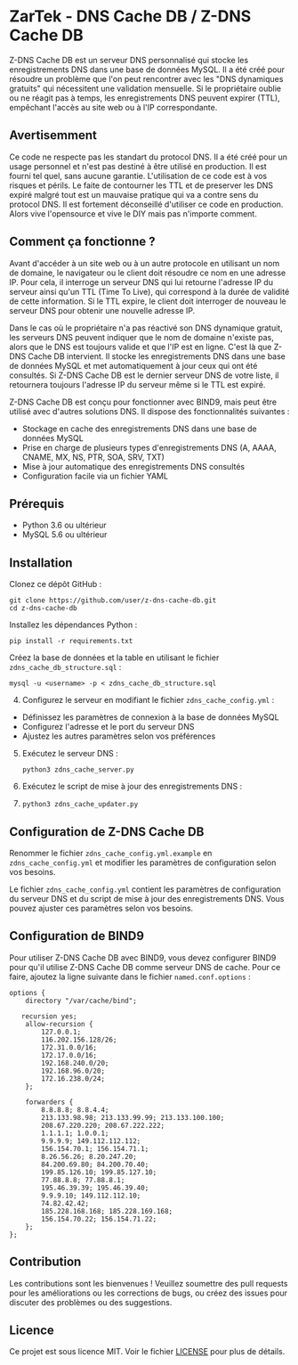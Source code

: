 # ZarTek - DNS Cache DB / Z-DNS Cache DB

Z-DNS Cache DB est un serveur DNS personnalisé qui stocke les enregistrements DNS dans une base de données MySQL. Il a été créé pour résoudre un problème que l'on peut rencontrer avec les "DNS dynamiques gratuits" qui nécessitent une validation mensuelle. Si le propriétaire oublie ou ne réagit pas à temps, les enregistrements DNS peuvent expirer (TTL), empêchant l'accès au site web ou à l'IP correspondante.

## Avertisemment
Ce code ne respecte pas les standart du protocol DNS. Il a été créé pour un usage personnel et n'est pas destiné à être utilisé en production. Il est fourni tel quel, sans aucune garantie. L'utilisation de ce code est à vos risques et périls.
Le faite de contourner les TTL et de preserver les DNS expiré malgré tout est un mauvaise pratique qui va a contre sens du protocol DNS. Il est fortement déconseillé d'utiliser ce code en production. Alors vive l'opensource et vive le DIY mais pas n'importe comment.

## Comment ça fonctionne ?
Avant d'accéder à un site web ou à un autre protocole en utilisant un nom de domaine, le navigateur ou le client doit résoudre ce nom en une adresse IP. Pour cela, il interroge un serveur DNS qui lui retourne l'adresse IP du serveur ainsi qu'un TTL (Time To Live), qui correspond à la durée de validité de cette information. Si le TTL expire, le client doit interroger de nouveau le serveur DNS pour obtenir une nouvelle adresse IP.

Dans le cas où le propriétaire n'a pas réactivé son DNS dynamique gratuit, les serveurs DNS peuvent indiquer que le nom de domaine n'existe pas, alors que le DNS est toujours valide et que l'IP est en ligne. C'est là que Z-DNS Cache DB intervient. Il stocke les enregistrements DNS dans une base de données MySQL et met automatiquement à jour ceux qui ont été consultés. Si Z-DNS Cache DB est le dernier serveur DNS de votre liste, il retournera toujours l'adresse IP du serveur même si le TTL est expiré.

Z-DNS Cache DB est conçu pour fonctionner avec BIND9, mais peut être utilisé avec d'autres solutions DNS. Il dispose des fonctionnalités suivantes :

 - Stockage en cache des enregistrements DNS dans une base de données MySQL
 - Prise en charge de plusieurs types d'enregistrements DNS (A, AAAA, CNAME, MX, NS, PTR, SOA, SRV, TXT)
 - Mise à jour automatique des enregistrements DNS consultés
- Configuration facile via un fichier YAML

## Prérequis

- Python 3.6 ou ultérieur
- MySQL 5.6 ou ultérieur

## Installation

Clonez ce dépôt GitHub :

```shell
git clone https://github.com/user/z-dns-cache-db.git
cd z-dns-cache-db
```

Installez les dépendances Python :

```shell
pip install -r requirements.txt
```

Créez la base de données et la table en utilisant le fichier `zdns_cache_db_structure.sql` :

```shell
mysql -u <username> -p < zdns_cache_db_structure.sql
```
4. Configurez le serveur en modifiant le fichier `zdns_cache_config.yml` :
- Définissez les paramètres de connexion à la base de données MySQL
- Configurez l'adresse et le port du serveur DNS
- Ajustez les autres paramètres selon vos préférences
5. Exécutez le serveur DNS :

   ```shell
   python3 zdns_cache_server.py
   ```

6. Exécutez le script de mise à jour des enregistrements DNS :
7. ```
   python3 zdns_cache_updater.py
   ```

## Configuration de Z-DNS Cache DB
Renommer le fichier `zdns_cache_config.yml.example` en `zdns_cache_config.yml` et modifier les paramètres de configuration selon vos besoins.

Le fichier `zdns_cache_config.yml` contient les paramètres de configuration du serveur DNS et du script de mise à jour des enregistrements DNS. Vous pouvez ajuster ces paramètres selon vos besoins.

## Configuration de BIND9
Pour utiliser Z-DNS Cache DB avec BIND9, vous devez configurer BIND9 pour qu'il utilise Z-DNS Cache DB comme serveur DNS de cache. Pour ce faire, ajoutez la ligne suivante dans le fichier `named.conf.options` :


```proprieties
options {
	directory "/var/cache/bind";

   recursion yes;
    allow-recursion {
        127.0.0.1;
        116.202.156.128/26;
        172.31.0.0/16;
        172.17.0.0/16;
        192.168.240.0/20;
        192.168.96.0/20;
        172.16.238.0/24;
    };

    forwarders {
        8.8.8.8; 8.8.4.4;
        213.133.98.98; 213.133.99.99; 213.133.100.100;
        208.67.220.220; 208.67.222.222;
        1.1.1.1; 1.0.0.1;
        9.9.9.9; 149.112.112.112;
        156.154.70.1; 156.154.71.1;
        8.26.56.26; 8.20.247.20;
        84.200.69.80; 84.200.70.40;
        199.85.126.10; 199.85.127.10;
        77.88.8.8; 77.88.8.1;
        195.46.39.39; 195.46.39.40;
        9.9.9.10; 149.112.112.10;
        74.82.42.42;
        185.228.168.168; 185.228.169.168;
        156.154.70.22; 156.154.71.22;
    };
};
```
## Contribution

Les contributions sont les bienvenues ! Veuillez soumettre des pull requests pour les améliorations ou les corrections de bugs, ou créez des issues pour discuter des problèmes ou des suggestions.

## Licence

Ce projet est sous licence MIT. Voir le fichier [LICENSE](LICENSE) pour plus de détails.
